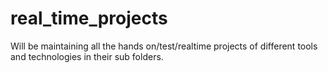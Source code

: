 # real_time_projects
Will be maintaining all the hands on/test/realtime projects of different tools and technologies in their sub folders.
